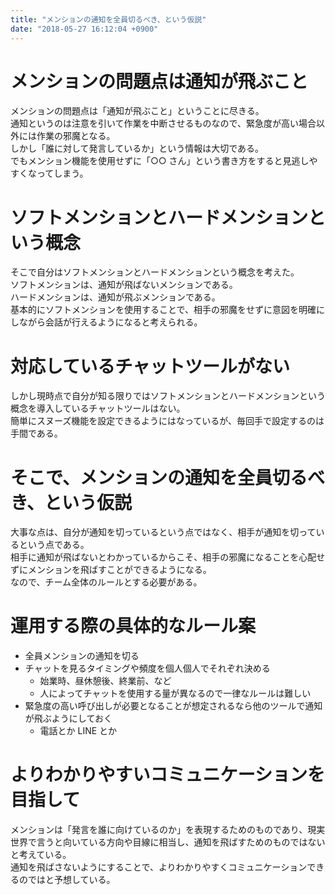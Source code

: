 ```yaml
---
title: "メンションの通知を全員切るべき、という仮説"
date: "2018-05-27 16:12:04 +0900"
---
```


# メンションの問題点は通知が飛ぶこと

メンションの問題点は「通知が飛ぶこと」ということに尽きる。  
通知というのは注意を引いて作業を中断させるものなので、緊急度が高い場合以外には作業の邪魔となる。  
しかし「誰に対して発言しているか」という情報は大切である。  
でもメンション機能を使用せずに「○○ さん」という書き方をすると見逃しやすくなってしまう。

# ソフトメンションとハードメンションという概念

そこで自分はソフトメンションとハードメンションという概念を考えた。  
ソフトメンションは、通知が飛ばないメンションである。  
ハードメンションは、通知が飛ぶメンションである。  
基本的にソフトメンションを使用することで、相手の邪魔をせずに意図を明確にしながら会話が行えるようになると考えられる。

# 対応しているチャットツールがない

しかし現時点で自分が知る限りではソフトメンションとハードメンションという概念を導入しているチャットツールはない。  
簡単にスヌーズ機能を設定できるようにはなっているが、毎回手で設定するのは手間である。

# そこで、メンションの通知を全員切るべき、という仮説

大事な点は、自分が通知を切っているという点ではなく、相手が通知を切っているという点である。  
相手に通知が飛ばないとわかっているからこそ、相手の邪魔になることを心配せずにメンションを飛ばすことができるようになる。  
なので、チーム全体のルールとする必要がある。

# 運用する際の具体的なルール案

- 全員メンションの通知を切る
- チャットを見るタイミングや頻度を個人個人でそれぞれ決める
    - 始業時、昼休憩後、終業前、など
    - 人によってチャットを使用する量が異なるので一律なルールは難しい
- 緊急度の高い呼び出しが必要となることが想定されるなら他のツールで通知が飛ぶようにしておく
    - 電話とか LINE とか

# よりわかりやすいコミュニケーションを目指して

メンションは「発言を誰に向けているのか」を表現するためのものであり、現実世界で言うと向いている方向や目線に相当し、通知を飛ばすためのものではないと考えている。  
通知を飛ばさないようにすることで、よりわかりやすくコミュニケーションできるのではと予想している。
